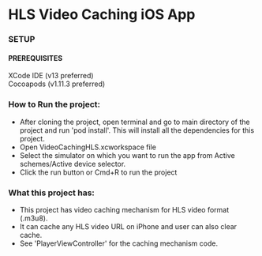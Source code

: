 # HLS Video Caching iOS App

### SETUP
#### PREREQUISITES

XCode IDE (v13 preferred)  
Cocoapods (v1.11.3 preferred)

### How to Run the project:

- After cloning the project, open terminal and go to main directory of the project and run 'pod install'. This will install all the dependencies for this project.  
- Open VideoCachingHLS.xcworkspace file
- Select the simulator on which you want to run the app from Active schemes/Active device selector.
- Click the run button or Cmd+R to run the project


### What this project has:

- This project has video caching mechanism for HLS video format (.m3u8).
- It can cache any HLS video URL on iPhone and user can also clear cache.
- See 'PlayerViewController' for the caching mechanism code.
